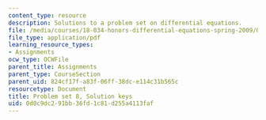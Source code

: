 ```yaml
---
content_type: resource
description: Solutions to a problem set on differential equations.
file: /media/courses/18-034-honors-differential-equations-spring-2009/0d0c9dc291bb36fd1c81d255a4113faf_MIT18_034s09_sol_pset08.pdf
file_type: application/pdf
learning_resource_types:
- Assignments
ocw_type: OCWFile
parent_title: Assignments
parent_type: CourseSection
parent_uid: 824cf17f-a83f-06ff-38dc-e114c31b565c
resourcetype: Document
title: Problem set 8, Solution keys
uid: 0d0c9dc2-91bb-36fd-1c81-d255a4113faf
---
```

